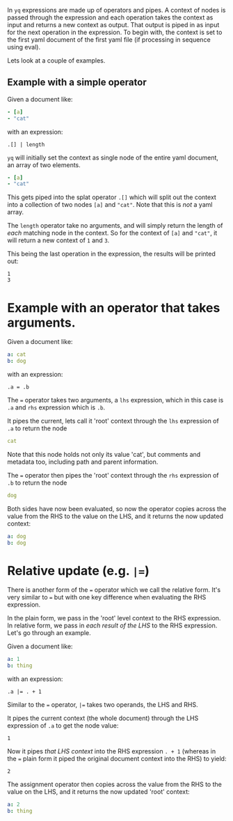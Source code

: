 In `yq` expressions are made up of operators and pipes. A context of nodes is passed through the expression and each operation takes the context as input and returns a new context as output. That output is piped in as input for the next operation in the expression. To begin with, the context is set to the first yaml document of the first yaml file (if processing in sequence using eval).

Lets look at a couple of examples.

## Example with a simple operator

Given a document like:

```yaml
- [a]
- "cat"
```

with an expression:

```
.[] | length
```

`yq` will initially set the context as single node of the entire yaml document, an array of two elements.

```yaml
- [a]
- "cat"
```

This gets piped into the splat operator `.[]` which will split out the context into a collection of two nodes `[a]` and `"cat"`. Note that this is _not_ a yaml array.

The `length` operator take no arguments, and will simply return the length of _each_ matching node in the context. So for the context of `[a]` and `"cat"`, it will return a new context of `1` and `3`.

This being the last operation in the expression, the results will be printed out:

```
1
3
```

# Example with an operator that takes arguments.

Given a document like:

```yaml
a: cat
b: dog
```

with an expression:

```
.a = .b
```

The `=` operator takes two arguments, a `lhs` expression, which in this case is `.a` and `rhs` expression which is `.b`. 

It pipes the current, lets call it 'root' context through the `lhs` expression of `.a` to return the node 

```yaml
cat
```

Note that this node holds not only its value 'cat', but comments and metadata too, including path and parent information.

The `=` operator then pipes the 'root' context through the `rhs` expression of `.b` to return the node

```yaml
dog
```

Both sides have now been evaluated, so now the operator copies across the value from the RHS to the value on the LHS, and it returns the now updated context:

```yaml
a: dog
b: dog
```

# Relative update (e.g. `|=`)
There is another form of the `=` operator which we call the relative form. It's very similar to `=` but with one key difference when evaluating the RHS expression.

In the plain form, we pass in the 'root' level context to the RHS expression. In relative form, we pass in _each result of the LHS_ to the RHS expression. Let's go through an example.

Given a document like:

```yaml
a: 1
b: thing
```

with an expression:

```
.a |= . + 1
```

Similar to the `=` operator, `|=` takes two operands, the LHS and RHS.

It pipes the current context (the whole document) through the LHS expression  of `.a` to get the node value:

```
1
```

Now it pipes _that LHS context_ into the RHS expression `. + 1` (whereas in the `=` plain form it piped the original document context into the RHS) to yield:


```
2
```

The assignment operator then copies across the value from the RHS to the value on the LHS, and it returns the now updated 'root' context:

```yaml
a: 2
b: thing
```